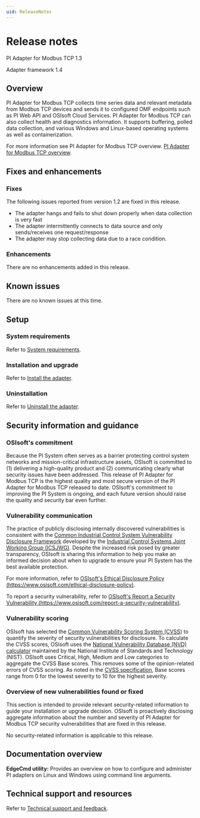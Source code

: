 ```yaml
---
uid: ReleaseNotes
---
```


# Release notes

PI Adapter for Modbus TCP 1.3

Adapter framework 1.4

## Overview

PI Adapter for Modbus TCP collects time series data and relevant metadata from Modbus TCP devices and sends it to configured OMF endpoints such as PI Web API and OSIsoft Cloud Services. PI Adapter for Modbus TCP can also collect health and diagnostics information. It supports buffering, polled data collection, and various Windows and Linux-based operating systems as well as containerization.

For more information see PI Adapter for Modbus TCP overview. [PI Adapter for Modbus TCP overview](xref:PIAdapterForModbusTCPOverview).

## Fixes and enhancements

### Fixes

The following issues reported from version 1.2 are fixed in this release.

- The adapter hangs and fails to shut down properly when data collection is very fast
- The adapter intermittently connects to data source and only sends/receives one request/response
- The adapter may stop collecting data due to a race condition.

### Enhancements

There are no enhancements added in this release.

## Known issues

There are no known issues at this time.

## Setup

### System requirements

Refer to [System requirements](xref:SystemRequirements).

### Installation and upgrade

Refer to [Install the adapter](xref:InstallTheAdapter).

### Uninstallation

Refer to [Uninstall the adapter](xref:UninstallTheAdapter).

## Security information and guidance

### OSIsoft's commitment

Because the PI System often serves as a barrier protecting control system networks and mission-critical infrastructure assets, OSIsoft is committed to (1) delivering a high-quality product and (2) communicating clearly what security issues have been addressed. This release of PI Adapter for Modbus TCP is the highest quality and most secure version of the PI Adapter for Modbus TCP released to date. OSIsoft's commitment to improving the PI System is ongoing, and each future version should raise the quality and security bar even further.

### Vulnerability communication

The practice of publicly disclosing internally discovered vulnerabilities is consistent with the [Common Industrial Control System Vulnerability Disclosure Framework](https://ics-cert.us-cert.gov/sites/default/files/ICSJWG-Archive/ICSJWG_Vulnerability_Disclosure_Framework_Final_1.pdf) developed by the [Industrial Control Systems Joint Working Group (ICSJWG)](https://ics-cert.us-cert.gov/Industrial-Control-Systems-Joint-Working-Group-ICSJWG). Despite the increased risk posed by greater transparency, OSIsoft is sharing this information to help you make an informed decision about when to upgrade to ensure your PI System has the best available protection.

For more information, refer to [OSIsoft's Ethical Disclosure Policy (https://www.osisoft.com/ethical-disclosure-policy)](https://www.osisoft.com/ethical-disclosure-policy).

To report a security vulnerability, refer to [OSIsoft's Report a Security Vulnerability (https://www.osisoft.com/report-a-security-vulnerability)](https://www.osisoft.com/report-a-security-vulnerability).

### Vulnerability scoring

OSIsoft has selected the [Common Vulnerability Scoring System (CVSS)](https://www.first.org/cvss/v2/guide) to quantify the severity of security vulnerabilities for disclosure. To calculate the CVSS scores, OSIsoft uses the [National Vulnerability Database (NVD) calculator](https://nvd.nist.gov/cvss.cfm?calculator&amp;version=2) maintained by the National Institute of Standards and Technology (NIST).  OSIsoft uses Critical, High, Medium and Low categories to aggregate the CVSS Base scores. This removes some of the opinion-related errors of CVSS scoring.  As noted in the [CVSS specification](https://www.first.org/cvss/specification-document), Base scores range from 0 for the lowest severity to 10 for the highest severity.

### Overview of new vulnerabilities found or fixed

This section is intended to provide relevant security-related information to guide your installation or upgrade decision. OSIsoft is proactively disclosing aggregate information about the number and severity of PI Adapter for Modbus TCP security vulnerabilities that are fixed in this release.

No security-related information is applicable to this release.

## Documentation overview

**EdgeCmd utility:** Provides an overview on how to configure and administer PI adapters on Linux and Windows using command line arguments.

## Technical support and resources

Refer to [Technical support and feedback](xref:TechnicalSupportAndFeedback).
